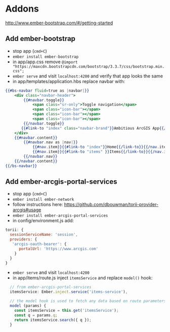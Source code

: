 # Addons

http://www.ember-bootstrap.com/#/getting-started

## Add ember-bootstrap
- stop app (`cmd+C`)
- `ember install ember-bootstrap`
- in app/app.css remove `@import "https://maxcdn.bootstrapcdn.com/bootstrap/3.3.7/css/bootstrap.min.css";`
- `ember serve` and visit `localhost:4200` and verify that app looks the same
- in app/templates/application.hbs replace navbar with:

```hbs
{{#bs-navbar fluid=true as |navbar|}}
    <div class="navbar-header">
        {{#navbar.toggle}}
            <span class="sr-only">Toggle navigation</span>
            <span class="icon-bar"></span>
            <span class="icon-bar"></span>
            <span class="icon-bar"></span>
        {{/navbar.toggle}}
       {{#link-to "index" class="navbar-brand"}}Ambitious ArcGIS App{{/link-to}}
    </div>
    {{#navbar.content}}
        {{#navbar.nav as |nav|}}
            {{#nav.item}}{{#link-to "index"}}Home{{/link-to}}{{/nav.item}}
            {{#nav.item}}{{#link-to "items" }}Items{{/link-to}}{{/nav.item}}
        {{/navbar.nav}}
    {{/navbar.content}}
{{/bs-navbar}}
```

## Add ember-arcgis-portal-services

- stop app (`cmd+C`)
- `ember install ember-network`
- follow instructions here: https://github.com/dbouwman/torii-provider-arcgis#usage
- `ember install ember-arcgis-portal-services`
- in config/environment.js add:

```js
torii: {
  sessionServiceName: 'session',
  providers: {
   'arcgis-oauth-bearer': {
      portalUrl: 'https://www.arcgis.com'
    }
  }
}
```

- `ember serve` and visit `localhost:4200`
- in app/items/route.js inject `itemsService` and replace `model()` hook:

```js
  // from ember-arcgis-portal-services
  itemsService: Ember.inject.service('items-service'),

  // the model hook is used to fetch any data based on route parameters
  model (params) {
    const itemsService = this.get('itemsService');
    const q = params.q;
    return itemsService.search({ q });
  }
```

